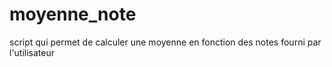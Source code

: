# moyenne_note
script qui permet de calculer une moyenne en fonction des notes fourni par l'utilisateur 
